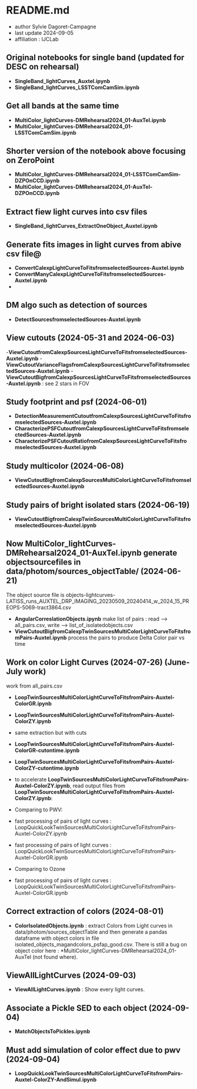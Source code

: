 # README.md

- author Sylvie Dagoret-Campagne
- last update 2024-09-05
- affiliation : IJCLab

## Original notebooks for single band (updated for DESC on rehearsal)
- **SingleBand_lightCurves_Auxtel.ipynb**
- **SingleBand_lightCurves_LSSTComCamSim.ipynb**

## Get all bands at the same time
- **MultiColor_lightCurves-DMRehearsal2024_01-AuxTel.ipynb**  
- **MultiColor_lightCurves-DMRehearsal2024_01-LSSTComCamSim.ipynb**
                
## Shorter version of the notebook above focusing on ZeroPoint                        
- **MultiColor_lightCurves-DMRehearsal2024_01-LSSTComCamSim-DZPOnCCD.ipynb**
- **MultiColor_lightCurves-DMRehearsal2024_01-AuxTel-DZPOnCCD.ipynb**

## Extract fiew light curves into csv files
- **SingleBand_lightCurves_ExtractOneObject_Auxtel.ipynb**

## Generate fits images in light curves from abive csv file@
- **ConvertCalexpLightCurveToFitsfromselectedSources-Auxtel.ipynb**
- **ConvertManyCalexpLightCurveToFitsfromselectedSources-Auxtel.ipynb**
-
## DM algo such as detection of sources
- **DetectSourcesfromselectedSources-Auxtel.ipynb**
     
## View cutouts (2024-05-31 and 2024-06-03)
-**ViewCutoutfromCalexpSourcesLightCurveToFitsfromselectedSources-Auxtel.ipynb**
-**ViewCutoutVarianceFlagsfromCalexpSourcesLightCurveToFitsfromselectedSources-Auxtel.ipynb**
-**ViewCutoutBigfromCalexpSourcesLightCurveToFitsfromselectedSources-Auxtel.ipynb** : see 2 stars in FOV

## Study footprint and psf (2024-06-01)
- **DetectionMeasurementCutoutfromCalexpSourcesLightCurveToFitsfromselectedSources-Auxtel.ipynb**
- **CharacterizePSFCutoutfromCalexpSourcesLightCurveToFitsfromselectedSources-Auxtel.ipynb**
- **CharacterizePSFCutoutRatiofromCalexpSourcesLightCurveToFitsfromselectedSources-Auxtel.ipynb**
 

## Study multicolor (2024-06-08)
- **ViewCutoutBigfromCalexpSourcesMultiColorLightCurveToFitsfromselectedSources-Auxtel.ipynb**


## Study pairs of bright isolated stars (2024-06-19)
- **ViewCutoutBigfromCalexpTwinSourcesMultiColorLightCurveToFitsfromselectedSources-Auxtel.ipynb**

## Now **MultiColor_lightCurves-DMRehearsal2024_01-AuxTel.ipynb** generate objectsourcefiles in data/photom/sources_objectTable/ (2024-06-21)
The object source file is objects-lightcurves-LATISS_runs_AUXTEL_DRP_IMAGING_20230509_20240414_w_2024_15_PREOPS-5069-tract3864.csv
- **AngularCorreslationObjects.ipynb** make list of pairs : read --> all_pairs.csv, write --> list_of_isolatedobjects.csv
- **ViewCutoutBigfromCalexpTwinSourcesMultiColorLightCurveToFitsfromPairs-Auxtel.ipynb** process the pairs to produce Delta Color pair vs time


## Work on color Light Curves (2024-07-26) (June-July work)

work from  all_pairs.csv
- **LoopTwinSourcesMultiColorLightCurveToFitsfromPairs-Auxtel-ColorGR.ipynb**
- **LoopTwinSourcesMultiColorLightCurveToFitsfromPairs-Auxtel-ColorZY.ipynb**

- same extraction but with cuts 
- **LoopTwinSourcesMultiColorLightCurveToFitsfromPairs-Auxtel-ColorGR-cutontime.ipynb**
- **LoopTwinSourcesMultiColorLightCurveToFitsfromPairs-Auxtel-ColorZY-cutontime.ipynb**
        
- to accelerate **LoopTwinSourcesMultiColorLightCurveToFitsfromPairs-Auxtel-ColorZY.ipynb**, read output files from **LoopTwinSourcesMultiColorLightCurveToFitsfromPairs-Auxtel-ColorZY.ipynb**:
- Comparing to PWV:
- fast processing of pairs of light curves : LoopQuickLookTwinSourcesMultiColorLightCurveToFitsfromPairs-Auxtel-ColorZY.ipynb
- fast processing of pairs of light curves : LoopQuickLookTwinSourcesMultiColorLightCurveToFitsfromPairs-Auxtel-ColorGR.ipynb
- Comparing to Ozone
- fast processing of pairs of light curves : LoopQuickLookTwinSourcesMultiColorLightCurveToFitsfromPairs-Auxtel-ColorGR.ipynb

## Correct extraction of colors (2024-08-01) 

- **ColorIsolatedObjects.ipynb** : extract Colors from Light curves in data/photom/sources_objectTable and then generate a pandas dataframe with object colors in file isolated_objects_magandcolors_psfap_good.csv. There is still a bug on object color here : *MultiColor_lightCurves-DMRehearsal2024_01-AuxTel (not found where).


## ViewAllLightCurves (2024-09-03)
- **ViewAllLightCurves.ipynb** : Show every light curves.

## Associate a Pickle SED to each object (2024-09-04)
- **MatchObjectsToPickles.ipynb**


## Must add simulation of color effect due to pwv (2024-09-04)
- **LoopQuickLookTwinSourcesMultiColorLightCurveToFitsfromPairs-Auxtel-ColorZY-AndSimul.ipynb**
